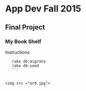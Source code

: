 # App Dev Fall 2015

## Final Project

### My Book Shelf

Instructions

 ```shell
    rake db:migrate
    rake db:seed
    ```


<img src ="erd.jpg">
